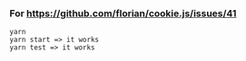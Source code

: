 ### For https://github.com/florian/cookie.js/issues/41

```
yarn
yarn start => it works
yarn test => it works
```
